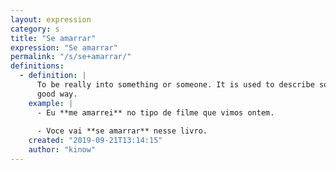 ```yaml
---
layout: expression
category: s
title: "Se amarrar"
expression: "Se amarrar"
permalink: "/s/se+amarrar/"
definitions:
  - definition: |
      To be really into something or someone. It is used to describe someone who got hooked on something, in a
      good way.
    example: |
      - Eu **me amarrei** no tipo de filme que vimos ontem.
      
      - Voce vai **se amarrar** nesse livro.
    created: "2019-09-21T13:14:15"
    author: "kinow"
---
```

